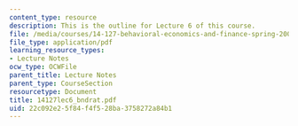 ```yaml
---
content_type: resource
description: This is the outline for Lecture 6 of this course.
file: /media/courses/14-127-behavioral-economics-and-finance-spring-2004/22c092e25f84f4f528ba3758272a84b1_14127lec6_bndrat.pdf
file_type: application/pdf
learning_resource_types:
- Lecture Notes
ocw_type: OCWFile
parent_title: Lecture Notes
parent_type: CourseSection
resourcetype: Document
title: 14127lec6_bndrat.pdf
uid: 22c092e2-5f84-f4f5-28ba-3758272a84b1
---
```

